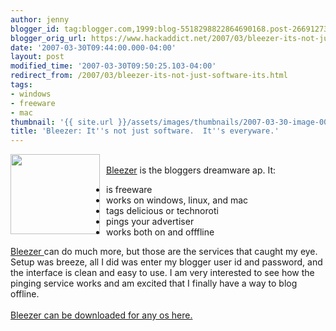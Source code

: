 ```yaml
---
author: jenny
blogger_id: tag:blogger.com,1999:blog-5518298822864690168.post-2669127323464539262
blogger_orig_url: https://www.hackaddict.net/2007/03/bleezer-its-not-just-software-its.html
date: '2007-03-30T09:44:00.000-04:00'
layout: post
modified_time: '2007-03-30T09:50:25.103-04:00'
redirect_from: /2007/03/bleezer-its-not-just-software-its.html
tags:
- windows
- freeware
- mac
thumbnail: '{{ site.url }}/assets/images/thumbnails/2007-03-30-image-0000.png'
title: 'Bleezer: It''s not just software.  It''s everyware.'
---
```


<img alt="" border="0" id="BLOGGER_PHOTO_ID_5047714298575018690" src="{{ site.url }}/assets/images/posts/2007-03-30-image-0000.png" style="margin: 0pt 10px 10px 0pt; float: left;  width: 143px; height: 128px;"/><br/><a href="http://www.larryborsato.com/bleezer/">Bleezer</a> is the bloggers dreamware ap.  It:<br/><ul><li> is freeware<br/></li><li>works on windows, linux, and mac</li><li>tags delicious or technoroti</li><li>pings your advertiser</li><li>works both on and offfline</li></ul><a href="http://www.larryborsato.com/bleezer/">Bleezer </a>can do much more, but those are the services that caught my eye. Setup was breeze, all I did was enter my blogger user id and password, and the interface is clean and easy to use.  I am very interested to see how the pinging service works and am excited that I finally have a way to blog offline.<br/><br/><a href="http://www.larryborsato.com/bleezer/">Bleezer can be downloaded for any os here.</a>